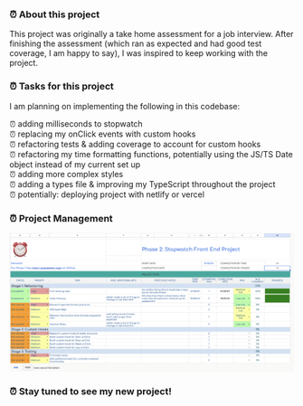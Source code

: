 ### ⏰ About this project

This project was originally a take home assessment for a job interview. After finishing the assessment (which ran as expected and had good test coverage, I am happy to say), I was inspired to keep working with the project.

### ⏰ Tasks for this project

I am planning on implementing the following in this codebase:

⏰ adding milliseconds to stopwatch <br>
⏰ replacing my onClick events with custom hooks <br>
⏰ refactoring tests & adding coverage to account for custom hooks <br>
⏰ refactoring my time formatting functions, potentially using the JS/TS Date object instead of my current set up <br>
⏰ adding more complex styles <br>
⏰ adding a types file & improving my TypeScript throughout the project <br>
⏰ potentially: deploying project with netlify or vercel <br>

### ⏰ Project Management

![project schedule for stopwatch website](./src/images/stopwatch-pm.png)

### ⏰ Stay tuned to see my new project!